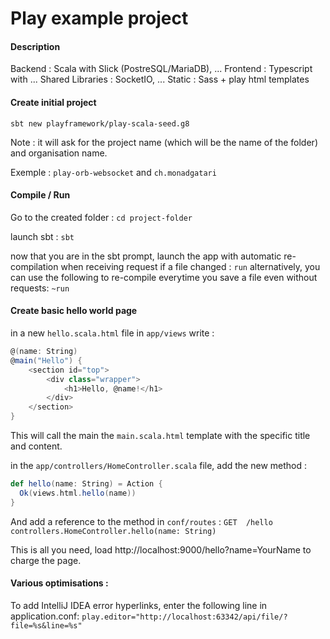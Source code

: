 # Play example project
#### Description
Backend : Scala with Slick (PostreSQL/MariaDB), ...
Frontend : Typescript with ...
Shared Libraries : SocketIO, ...
Static : Sass + play html templates

#### Create initial project
`sbt new playframework/play-scala-seed.g8`

Note : it will ask for the project name (which will be the name of the folder) and organisation name.

Exemple :
`play-orb-websocket`
and
`ch.monadgatari`

#### Compile / Run
Go to the created folder :
`cd project-folder`

launch sbt :
`sbt`

now that you are in the sbt prompt, launch the app with automatic re-compilation when receiving request if a file changed :
`run`
alternatively, you can use the following to re-compile everytime you save a file even without requests:
`~run`

#### Create basic hello world page
in a new `hello.scala.html` file in `app/views` write :
```scala
@(name: String)
@main("Hello") {
    <section id="top">
        <div class="wrapper">
            <h1>Hello, @name!</h1>
        </div>
    </section>
}
```

This will call the main the `main.scala.html` template with the specific title and content.

in the `app/controllers/HomeController.scala` file, add the new method :
```scala
def hello(name: String) = Action {
  Ok(views.html.hello(name))
}
```

And add a reference to the method in `conf/routes` :
`GET  /hello        controllers.HomeController.hello(name: String)`

This is all you need, load http://localhost:9000/hello?name=YourName to charge the page.

#### 

#### Various optimisations :
To add IntelliJ IDEA error hyperlinks, enter the following line in application.conf:
`play.editor="http://localhost:63342/api/file/?file=%s&line=%s"`